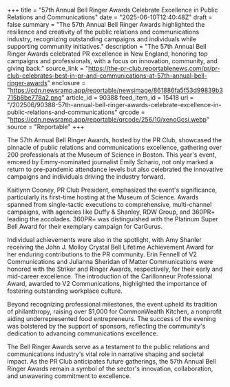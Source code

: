 +++
title = "57th Annual Bell Ringer Awards Celebrate Excellence in Public Relations and Communications"
date = "2025-06-10T12:40:48Z"
draft = false
summary = "The 57th Annual Bell Ringer Awards highlighted the resilience and creativity of the public relations and communications industry, recognizing outstanding campaigns and individuals while supporting community initiatives."
description = "The 57th Annual Bell Ringer Awards celebrated PR excellence in New England, honoring top campaigns and professionals, with a focus on innovation, community, and giving back."
source_link = "https://the-pr-club.reportablenews.com/pr/pr-club-celebrates-best-in-pr-and-communications-at-57th-annual-bell-ringer-awards"
enclosure = "https://cdn.newsramp.app/reportable/newsimage/861886fa5f53d99839b3715b8be778a2.png"
article_id = 90388
feed_item_id = 15418
url = "/202506/90388-57th-annual-bell-ringer-awards-celebrate-excellence-in-public-relations-and-communications"
qrcode = "https://cdn.newsramp.app/reportable/qrcode/256/10/xenoGcsi.webp"
source = "Reportable"
+++

<p>The 57th Annual Bell Ringer Awards, hosted by the PR Club, showcased the pinnacle of public relations and communications excellence, gathering over 200 professionals at the Museum of Science in Boston. This year's event, emceed by Emmy-nominated journalist Emily Schario, not only marked a return to pre-pandemic attendance levels but also celebrated the innovative campaigns and individuals driving the industry forward.</p><p>Kaitlynn Cooney, PR Club President, emphasized the event's significance, particularly its first-time hosting at the Museum of Science. Awards spanned from single-tactic executions to comprehensive, multi-channel campaigns, with agencies like Duffy & Shanley, RDW Group, and 360PR+ leading the accolades. 360PR+ was distinguished with the Platinum Super Bell Award for their exemplary campaign for CarGurus.</p><p>Individual achievements were also in the spotlight, with Amy Shanler receiving the John J. Molloy Crystal Bell Lifetime Achievement Award for her enduring contributions to the PR community. Erin Fennell of V2 Communications and Julianna Sheridan of Matter Communications were honored with the Striker and Ringer Awards, respectively, for their early and mid-career excellence. The introduction of the Carillonneur Professional Award, awarded to V2 Communications, highlighted the importance of fostering outstanding workplace culture.</p><p>Beyond recognizing professional milestones, the event upheld its tradition of philanthropy, raising over $1,000 for CommonWealth Kitchen, a nonprofit aiding underrepresented food entrepreneurs. The success of the evening was bolstered by the support of sponsors, reflecting the community's dedication to advancing communications excellence.</p><p>The Bell Ringer Awards serve as a testament to the public relations and communications industry's vital role in narrative shaping and societal impact. As the PR Club anticipates future gatherings, the 57th Annual Bell Ringer Awards remain a symbol of the sector's innovation, collaboration, and unwavering commitment to excellence.</p>